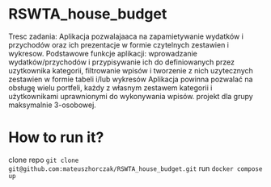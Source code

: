 # RSWTA_house_budget

Tresc zadania:
Aplikacja pozwalajaaca na zapamietywanie wydatków i przychodów oraz ich prezentacje w formie czytelnych zestawien i wykresow.
Podstawowe funkcje aplikacji: wprowadzanie wydatków/przychodów i przypisywanie ich do definiowanych przez uzytkownika kategorii, filtrowanie wpisów
i tworzenie z nich uzytecznych zestawien w formie tabeli i/lub wykresów 
Aplikacja powinna pozwalać na obsługę wielu portfeli, każdy z własnym zestawem kategorii i użytkownikami uprawnionymi do wykonywania wpisów.
projekt dla grupy maksymalnie 3-osobowej.

# How to run it?
clone repo `git clone git@github.com:mateuszhorczak/RSWTA_house_budget.git`
run `docker compose up`
